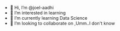 - 👋 Hi, I’m @joel-aadhi
- 👀 I’m interested in learning
- 🌱 I’m currently learning Data Science
- 💞️ I’m looking to collaborate on ,Umm..I don't know

<!---
joel-aadhi/joel-aadhi is a ✨ special ✨ repository because its `README.md` (this file) appears on your GitHub profile.
You can click the Preview link to take a look at your changes.
--->
